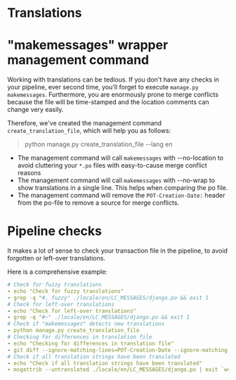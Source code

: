 # Translations

# "makemessages" wrapper management command

Working with translations can be tedious. If you don't have any checks in your pipeline, ever second time, you'll forget
to execute `manage.py makemessages`. Furthermore, you are enormously prone to merge conflicts because the file will be
time-stamped and the location comments can change very easily.

Therefore, we've created the management command `create_translation_file`, which will help you as follows:

> python manage.py create_translation_file --lang en

* The management command will call `makemessages` with --no-location to avoid cluttering your `*.po` files with
  easy-to-cause merge conflict reasons
* The management command will call `makemessages` with --no-wrap to show translations in a single line. This helps when
  comparing the po file.
* The management command will remove the `POT-Creation-Date:` header from the po-file to remove a source for merge
  conflicts.

# Pipeline checks

It makes a lot of sense to check your transaction file in the pipeline, to avoid forgotten or left-over translations.

Here is a comprehensive example:

```yml
# Check for fuzzy translations
- echo "Check for fuzzy translations"
- grep -q "#, fuzzy" ./locale/en/LC_MESSAGES/django.po && exit 1
# Check for left-over translations
- echo "Check for left-over translations"
- grep -q "#~" ./locale/en/LC_MESSAGES/django.po && exit 1
# Check if "makemessages" detects new translations
- python manage.py create_translation_file
# Checking for differences in translation file
- echo "Checking for differences in translation file"
- git diff --ignore-matching-lines=POT-Creation-Date --ignore-matching-lines=# --exit-code locale/
# Check if all translation strings have been translated
- echo "Check if all translation strings have been translated"
- msgattrib --untranslated ./locale/en/LC_MESSAGES/django.po | exit `wc -c`
```
